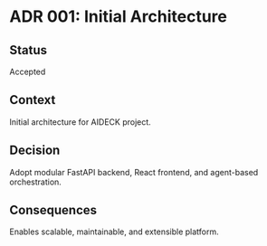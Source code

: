 # ADR 001: Initial Architecture

## Status
Accepted

## Context
Initial architecture for AIDECK project.

## Decision
Adopt modular FastAPI backend, React frontend, and agent-based orchestration.

## Consequences
Enables scalable, maintainable, and extensible platform.
